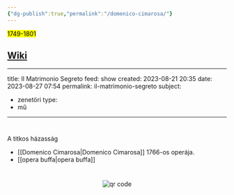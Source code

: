 ```yaml
---
{"dg-publish":true,"permalink":"/domenico-cimarosa/"}
---
```


<mark>1749-1801</mark>

## [Wiki](https://www.wikiwand.com/hu/Domenico_Cimarosa)


<div class="transclusion internal-embed is-loaded"><div class="markdown-embed">



---
title: Il Matrimonio Segreto
feed: show
created: 2023-08-21 20:35
date: 2023-08-27 07:54
permalink: il-matrimonio-segreto
subject:
  - zenetöri
type:
  - mű
---
#
A titkos házasság

- [[Domenico Cimarosa\|Domenico Cimarosa]] 1766-os operája.
- [[opera buffa\|opera buffa]]



#
<p style="text-align: center;"><img src="https://chart.googleapis.com/chart?cht=qr&chl=https://notes.andrasdenes.com/il-matrimonio-segreto&chs=180x180&choe=UTF-8&chld=L|2" alt="qr code"></p>



</div></div>
